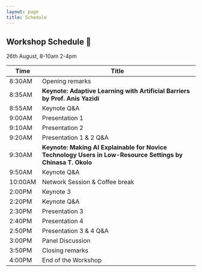 ```yaml
---
layout: page
title: Schedule
---
```


## Workshop Schedule 📯

26th August, 8-10am 2-4pm

| Time | Title             |
|------|-------------------|
| 8:30AM     | Opening remarks        |
| 8:35AM     | **Keynote: Adaptive Learning with Artificial Barriers by Prof. Anis Yazidi**  |
| 8:55AM     | Keynote Q&A |
| 9:00AM     | Presentation 1    |
| 9:10AM     | Presentation 2    |
| 9:20AM     | Presentation 1 & 2 Q&A   |
| 9:30AM     | **Keynote: Making AI Explainable for Novice Technology Users in Low-Resource Settings by Chinasa T. Okolo** |
| 9:50AM     | Keynote Q&A |
| 10:00AM     | Network Session & Coffee break      |
|  2:00PM   | Keynote 3         |
| 2:20PM     | Keynote Q&A |
|  2:30PM    | Presentation 3    |
|  2:40PM    | Presentation 4    |
| 2:50PM     | Presentation 3 & 4 Q&A   |
|   3:00PM  | Panel Discussion  |
|   3:50PM  | Closing remarks  |
|   4:00PM  | End of the Workshop  |
